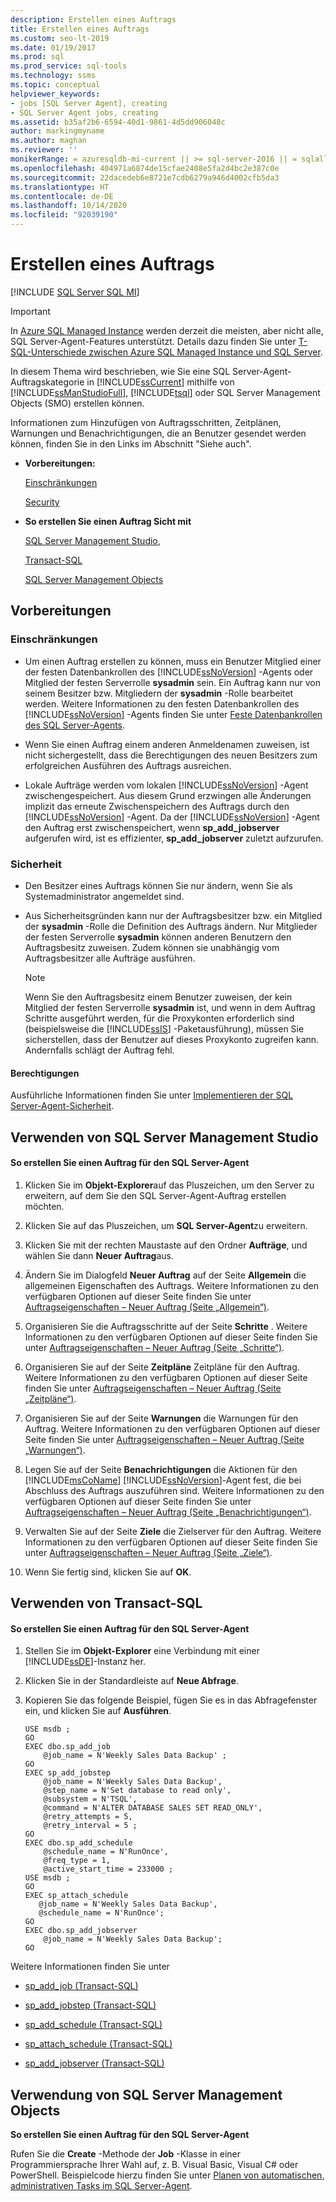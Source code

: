 ```yaml
---
description: Erstellen eines Auftrags
title: Erstellen eines Auftrags
ms.custom: seo-lt-2019
ms.date: 01/19/2017
ms.prod: sql
ms.prod_service: sql-tools
ms.technology: ssms
ms.topic: conceptual
helpviewer_keywords:
- jobs [SQL Server Agent], creating
- SQL Server Agent jobs, creating
ms.assetid: b35af2b6-6594-40d1-9861-4d5dd906048c
author: markingmyname
ms.author: maghan
ms.reviewer: ''
monikerRange: = azuresqldb-mi-current || >= sql-server-2016 || = sqlallproducts-allversions
ms.openlocfilehash: 404971a6874de15cfae2408e5fa2d4bc2e387c0e
ms.sourcegitcommit: 22dacedeb6e8721e7cdb6279a946d4002cfb5da3
ms.translationtype: HT
ms.contentlocale: de-DE
ms.lasthandoff: 10/14/2020
ms.locfileid: "92039190"
---
```

# <a name="create-a-job"></a>Erstellen eines Auftrags
[!INCLUDE [SQL Server SQL MI](../../includes/applies-to-version/sql-asdbmi.md)]

> [!IMPORTANT]  
> In [Azure SQL Managed Instance](/azure/sql-database/sql-database-managed-instance) werden derzeit die meisten, aber nicht alle, SQL Server-Agent-Features unterstützt. Details dazu finden Sie unter [T-SQL-Unterschiede zwischen Azure SQL Managed Instance und SQL Server](/azure/sql-database/sql-database-managed-instance-transact-sql-information#sql-server-agent).

In diesem Thema wird beschrieben, wie Sie eine SQL Server-Agent-Auftragskategorie in [!INCLUDE[ssCurrent](../../includes/sscurrent-md.md)] mithilfe von [!INCLUDE[ssManStudioFull](../../includes/ssmanstudiofull-md.md)], [!INCLUDE[tsql](../../includes/tsql-md.md)] oder SQL Server Management Objects (SMO) erstellen können.  
  
Informationen zum Hinzufügen von Auftragsschritten, Zeitplänen, Warnungen und Benachrichtigungen, die an Benutzer gesendet werden können, finden Sie in den Links im Abschnitt "Siehe auch".  
  
-   **Vorbereitungen:**  
  
    [Einschränkungen](#Restrictions)  
  
    [Security](#Security)  
  
-   **So erstellen Sie einen Auftrag Sicht mit**  
  
    [SQL Server Management Studio](#SSMSProcedure),  
  
    [Transact-SQL](#TsqlProcedure)  
  
    [SQL Server Management Objects](#SMOProcedure)  
  
## <a name="before-you-begin"></a><a name="BeforeYouBegin"></a>Vorbereitungen  
  
### <a name="limitations-and-restrictions"></a><a name="Restrictions"></a>Einschränkungen  
  
-   Um einen Auftrag erstellen zu können, muss ein Benutzer Mitglied einer der festen Datenbankrollen des [!INCLUDE[ssNoVersion](../../includes/ssnoversion-md.md)] -Agents oder Mitglied der festen Serverrolle **sysadmin** sein. Ein Auftrag kann nur von seinem Besitzer bzw. Mitgliedern der **sysadmin** -Rolle bearbeitet werden. Weitere Informationen zu den festen Datenbankrollen des [!INCLUDE[ssNoVersion](../../includes/ssnoversion-md.md)] -Agents finden Sie unter [Feste Datenbankrollen des SQL Server-Agents](../../ssms/agent/sql-server-agent-fixed-database-roles.md).  
  
-   Wenn Sie einen Auftrag einem anderen Anmeldenamen zuweisen, ist nicht sichergestellt, dass die Berechtigungen des neuen Besitzers zum erfolgreichen Ausführen des Auftrags ausreichen.  
  
-   Lokale Aufträge werden vom lokalen [!INCLUDE[ssNoVersion](../../includes/ssnoversion-md.md)] -Agent zwischengespeichert. Aus diesem Grund erzwingen alle Änderungen implizit das erneute Zwischenspeichern des Auftrags durch den [!INCLUDE[ssNoVersion](../../includes/ssnoversion-md.md)] -Agent. Da der [!INCLUDE[ssNoVersion](../../includes/ssnoversion-md.md)] -Agent den Auftrag erst zwischenspeichert, wenn **sp_add_jobserver** aufgerufen wird, ist es effizienter, **sp_add_jobserver** zuletzt aufzurufen.  
  
### <a name="security"></a><a name="Security"></a>Sicherheit  
  
-   Den Besitzer eines Auftrags können Sie nur ändern, wenn Sie als Systemadministrator angemeldet sind.  
  
-   Aus Sicherheitsgründen kann nur der Auftragsbesitzer bzw. ein Mitglied der **sysadmin** -Rolle die Definition des Auftrags ändern. Nur Mitglieder der festen Serverrolle **sysadmin** können anderen Benutzern den Auftragsbesitz zuweisen. Zudem können sie unabhängig vom Auftragsbesitzer alle Aufträge ausführen.  
  
    > [!NOTE]  
    > Wenn Sie den Auftragsbesitz einem Benutzer zuweisen, der kein Mitglied der festen Serverrolle **sysadmin** ist, und wenn in dem Auftrag Schritte ausgeführt werden, für die Proxykonten erforderlich sind (beispielsweise die [!INCLUDE[ssIS](../../includes/ssis_md.md)] -Paketausführung), müssen Sie sicherstellen, dass der Benutzer auf dieses Proxykonto zugreifen kann. Andernfalls schlägt der Auftrag fehl.  
  
#### <a name="permissions"></a><a name="Permissions"></a>Berechtigungen  
Ausführliche Informationen finden Sie unter [Implementieren der SQL Server-Agent-Sicherheit](../../ssms/agent/implement-sql-server-agent-security.md).  
  
## <a name="using-sql-server-management-studio"></a><a name="SSMSProcedure"></a>Verwenden von SQL Server Management Studio  
  
#### <a name="to-create-a-sql-server-agent-job"></a>So erstellen Sie einen Auftrag für den SQL Server-Agent  
  
1.  Klicken Sie im **Objekt-Explorer**auf das Pluszeichen, um den Server zu erweitern, auf dem Sie den SQL Server-Agent-Auftrag erstellen möchten.  
  
2.  Klicken Sie auf das Pluszeichen, um **SQL Server-Agent**zu erweitern.  
  
3.  Klicken Sie mit der rechten Maustaste auf den Ordner **Aufträge**, und wählen Sie dann **Neuer Auftrag**aus.  
  
4.  Ändern Sie im Dialogfeld **Neuer Auftrag** auf der Seite **Allgemein** die allgemeinen Eigenschaften des Auftrags. Weitere Informationen zu den verfügbaren Optionen auf dieser Seite finden Sie unter [Auftragseigenschaften – Neuer Auftrag &#40;Seite „Allgemein“&#41;](../../ssms/agent/job-properties-new-job-general-page.md).  
  
5.  Organisieren Sie die Auftragsschritte auf der Seite **Schritte** . Weitere Informationen zu den verfügbaren Optionen auf dieser Seite finden Sie unter [Auftragseigenschaften – Neuer Auftrag &#40;Seite „Schritte“&#41;](../../ssms/agent/job-properties-new-job-steps-page.md).  
  
6.  Organisieren Sie auf der Seite **Zeitpläne** Zeitpläne für den Auftrag. Weitere Informationen zu den verfügbaren Optionen auf dieser Seite finden Sie unter [Auftragseigenschaften – Neuer Auftrag &#40;Seite „Zeitpläne“&#41;](../../ssms/agent/job-properties-new-job-schedules-page.md).  
  
7.  Organisieren Sie auf der Seite **Warnungen** die Warnungen für den Auftrag. Weitere Informationen zu den verfügbaren Optionen auf dieser Seite finden Sie unter [Auftragseigenschaften – Neuer Auftrag &#40;Seite „Warnungen“&#41;](../../ssms/agent/job-properties-new-job-alerts-page.md).  
  
8.  Legen Sie auf der Seite **Benachrichtigungen** die Aktionen für den [!INCLUDE[msCoName](../../includes/msconame_md.md)] [!INCLUDE[ssNoVersion](../../includes/ssnoversion-md.md)]-Agent fest, die bei Abschluss des Auftrags auszuführen sind. Weitere Informationen zu den verfügbaren Optionen auf dieser Seite finden Sie unter [Auftragseigenschaften – Neuer Auftrag &#40;Seite „Benachrichtigungen“&#41;](../../ssms/agent/job-properties-new-job-notifications-page.md).  
  
9. Verwalten Sie auf der Seite **Ziele** die Zielserver für den Auftrag. Weitere Informationen zu den verfügbaren Optionen auf dieser Seite finden Sie unter [Auftragseigenschaften – Neuer Auftrag &#40;Seite „Ziele“&#41;](../../ssms/agent/job-properties-new-job-targets-page.md).  
  
10. Wenn Sie fertig sind, klicken Sie auf **OK**.  
  
## <a name="using-transact-sql"></a><a name="TsqlProcedure"></a>Verwenden von Transact-SQL  
  
#### <a name="to-create-a-sql-server-agent-job"></a>So erstellen Sie einen Auftrag für den SQL Server-Agent  
  
1.  Stellen Sie im **Objekt-Explorer** eine Verbindung mit einer [!INCLUDE[ssDE](../../includes/ssde_md.md)]-Instanz her.  
  
2.  Klicken Sie in der Standardleiste auf **Neue Abfrage**.  
  
3.  Kopieren Sie das folgende Beispiel, fügen Sie es in das Abfragefenster ein, und klicken Sie auf **Ausführen**.  
  
    ```  
    USE msdb ;  
    GO  
    EXEC dbo.sp_add_job  
        @job_name = N'Weekly Sales Data Backup' ;  
    GO  
    EXEC sp_add_jobstep  
        @job_name = N'Weekly Sales Data Backup',  
        @step_name = N'Set database to read only',  
        @subsystem = N'TSQL',  
        @command = N'ALTER DATABASE SALES SET READ_ONLY',   
        @retry_attempts = 5,  
        @retry_interval = 5 ;  
    GO  
    EXEC dbo.sp_add_schedule  
        @schedule_name = N'RunOnce',  
        @freq_type = 1,  
        @active_start_time = 233000 ;  
    USE msdb ;  
    GO  
    EXEC sp_attach_schedule  
       @job_name = N'Weekly Sales Data Backup',  
       @schedule_name = N'RunOnce';  
    GO  
    EXEC dbo.sp_add_jobserver  
        @job_name = N'Weekly Sales Data Backup';  
    GO  
    ```  
  
Weitere Informationen finden Sie unter  
  
-   [sp_add_job (Transact-SQL)](../../relational-databases/system-stored-procedures/sp-add-job-transact-sql.md)  
  
-   [sp_add_jobstep (Transact-SQL)](../../relational-databases/system-stored-procedures/sp-add-jobstep-transact-sql.md)  
  
-   [sp_add_schedule (Transact-SQL)](../../relational-databases/system-stored-procedures/sp-add-schedule-transact-sql.md)  
  
-   [sp_attach_schedule (Transact-SQL)](../../relational-databases/system-stored-procedures/sp-attach-schedule-transact-sql.md)  
  
-   [sp_add_jobserver (Transact-SQL)](../../relational-databases/system-stored-procedures/sp-add-jobserver-transact-sql.md)  
  
## <a name="using-sql-server-management-objects"></a><a name="SMOProcedure"></a>Verwendung von SQL Server Management Objects  
**So erstellen Sie einen Auftrag für den SQL Server-Agent**  
  
Rufen Sie die **Create** -Methode der **Job** -Klasse in einer Programmiersprache Ihrer Wahl auf, z. B. Visual Basic, Visual C# oder PowerShell. Beispielcode hierzu finden Sie unter [Planen von automatischen, administrativen Tasks im SQL Server-Agent](../../relational-databases/server-management-objects-smo/tasks/scheduling-automatic-administrative-tasks-in-sql-server-agent.md).  
